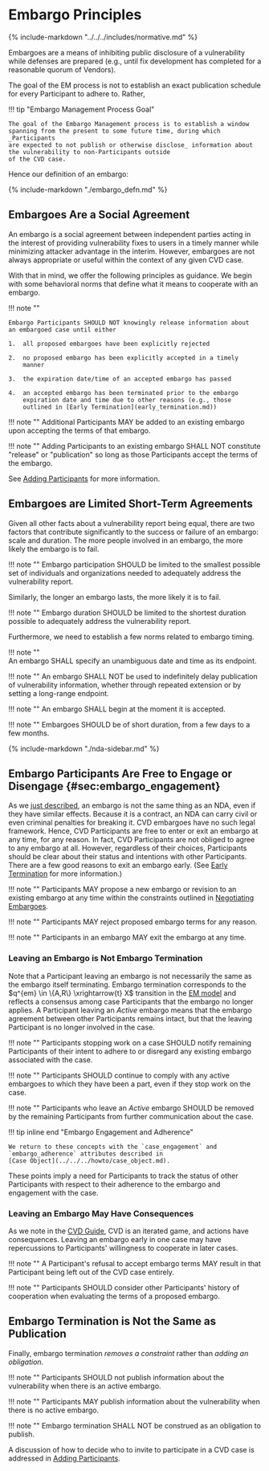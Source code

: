 # Embargo Principles

{% include-markdown "../../../includes/normative.md" %}

Embargoes are a means of inhibiting public disclosure of a vulnerability
while defenses are prepared (e.g., until fix development has completed
for a reasonable quorum of Vendors).

The goal of the EM process is not to establish an exact publication schedule for every Participant to adhere
to. Rather,

!!! tip "Embargo Management Process Goal"

    The goal of the Embargo Management process is to establish a window spanning from the present to some future time, during which _Participants
    are expected to not publish or otherwise disclose_ information about the vulnerability to non-Participants outside
    of the CVD case.

Hence our definition of an embargo:

{% include-markdown "./embargo_defn.md"   %}

## Embargoes Are a Social Agreement

An embargo is a social agreement between independent parties acting in
the interest of providing vulnerability fixes to users in a timely
manner while minimizing attacker advantage in the interim. However,
embargoes are not always appropriate or useful within the context of any
given CVD case.

With that in mind, we offer the following principles as guidance. We
begin with some behavioral norms that define what it means to cooperate
with an embargo.

!!! note ""

    Embargo Participants SHOULD NOT knowingly release information about
    an embargoed case until either

    1.  all proposed embargoes have been explicitly rejected

    2.  no proposed embargo has been explicitly accepted in a timely
        manner

    3.  the expiration date/time of an accepted embargo has passed

    4.  an accepted embargo has been terminated prior to the embargo
        expiration date and time due to other reasons (e.g., those
        outlined in [Early Termination](early_termination.md))

!!! note ""
    Additional Participants MAY be added to an existing embargo upon
    accepting the terms of that embargo.

!!! note ""
    Adding Participants to an existing embargo SHALL NOT constitute
    "release" or "publication" so long as those Participants accept the
    terms of the embargo.

See [Adding Participants](working_with_others.md) for more information.

## Embargoes are Limited Short-Term Agreements


Given all other facts about a vulnerability report being equal, there
are two factors that contribute significantly to the success or failure
of an embargo: scale and duration. The more people involved in an
embargo, the more likely the embargo is to fail.

!!! note ""
    Embargo participation SHOULD be limited to the smallest possible set
    of individuals and organizations needed to adequately address the
    vulnerability report.

Similarly, the longer an embargo lasts, the more likely it is to fail.

!!! note ""
    Embargo duration SHOULD be limited to the shortest duration possible
    to adequately address the vulnerability report.

Furthermore, we need to establish a few norms related to embargo timing.

!!! note ""  
    An embargo SHALL specify an unambiguous date and time as its
    endpoint.

!!! note ""
    An embargo SHALL NOT be used to indefinitely delay publication of
    vulnerability information, whether through repeated extension or by
    setting a long-range endpoint.

!!! note ""
    An embargo SHALL begin at the moment it is accepted.

!!! note ""
    Embargoes SHOULD be of short duration, from a few days to a few
    months.

{% include-markdown "./nda-sidebar.md" %}

## Embargo Participants Are Free to Engage or Disengage {#sec:embargo_engagement}

As we [just described](#cvd-embargoes-are-not-ndas), an embargo is not the
same thing as an NDA, even if they have similar effects.
Because it is a contract, an NDA can carry civil or even criminal
penalties for breaking it. CVD embargoes have no such legal framework.
Hence, CVD
Participants are free to enter or exit an embargo at any time, for any
reason. In fact, CVD Participants are not obliged to agree to
any embargo at all. However, regardless of their choices, Participants
should be clear about their status and intentions with other
Participants. There are a few good reasons to exit an embargo early.
(See [Early Termination](early_termination.md) for more information.)
 
!!! note ""
    Participants MAY propose a new embargo or revision to an existing
    embargo at any time within the constraints outlined in [Negotiating Embargoes](negotiating.md).

!!! note ""
    Participants MAY reject proposed embargo terms for any reason.

!!! note ""
    Participants in an embargo MAY exit the embargo at any time.

### Leaving an Embargo is Not Embargo Termination

Note that a Participant leaving an embargo is not necessarily the same
as the embargo itself terminating. 
Embargo termination corresponds to the $q^{em} \in \{A,R\} \xrightarrow{t} X$ transition in the
[EM model](index.md) and reflects a consensus among case Participants that the embargo no longer
applies. A Participant leaving an *Active* embargo means that the
embargo agreement between other Participants remains intact, but that
the leaving Participant is no longer involved in the case.

!!! note ""
    Participants stopping work on a case SHOULD notify remaining
    Participants of their intent to adhere to or disregard any existing
    embargo associated with the case.

!!! note ""
    Participants SHOULD continue to comply with any active embargoes to
    which they have been a part, even if they stop work on the case.

!!! note ""
    Participants who leave an *Active* embargo SHOULD be removed by the
    remaining Participants from further communication about the case.

!!! tip inline end "Embargo Engagement and Adherence"

    We return to these concepts with the `case_engagement` and `embargo_adherence` attributes described in
    [Case Object](../../../howto/case_object.md).

These points imply a need for Participants to track the status of other
Participants with respect to their adherence to the embargo and
engagement with the case. 


### Leaving an Embargo May Have Consequences

As we note in the [CVD Guide](https://vuls.cert.org/confluence/display/CVD/5.5+Response+Pacing+and+Synchronization),
CVD is an iterated game, and actions have consequences.
Leaving an embargo early in one case may have repercussions to Participants' willingness to cooperate in later cases.

!!! note ""
    A Participant's refusal to accept embargo terms MAY result in that
    Participant being left out of the CVD case entirely.

!!! note ""
    Participants SHOULD consider other Participants' history of
    cooperation when evaluating the terms of a proposed embargo.

## Embargo Termination is Not the Same as Publication

Finally, embargo termination _removes a constraint_ rather than _adding an
obligation_.

!!! note ""
    Participants SHOULD not publish information about the vulnerability
    when there is an active embargo.

!!! note ""
    Participants MAY publish information about the vulnerability when
    there is no active embargo.

!!! note ""
    Embargo termination SHALL NOT be construed as an obligation to
    publish.

A discussion of how to decide who to invite to participate in a
CVD case is addressed in [Adding Participants](working_with_others.md).
